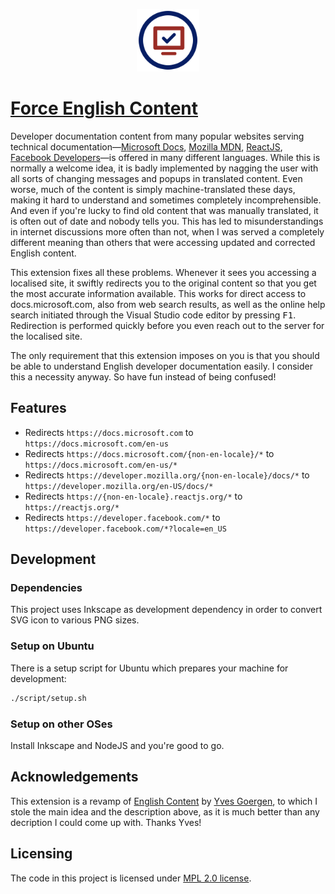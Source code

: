 <p align="center">
  <img src="https://raw.githubusercontent.com/mdesantis/force-english-content/main/icon.svg?sanitize=true" height="100" alt="Logo of the project"/>
</p>

# [Force English Content](https://github.com/mdesantis/force-english-content#readme)

Developer documentation content from many popular websites serving technical
documentation—[Microsoft Docs](https://docs.microsoft.com), [Mozilla
MDN](https://developer.mozilla.org), [ReactJS](https://reactjs.org), [Facebook
Developers](https://developers.facebook.com)—is offered in many different
languages. While this is normally a welcome idea, it is badly implemented by
nagging the user with all sorts of changing messages and popups in translated
content. Even worse, much of the content is simply machine-translated these
days, making it hard to understand and sometimes completely incomprehensible.
And even if you're lucky to find old content that was manually translated, it is
often out of date and nobody tells you. This has led to misunderstandings in
internet discussions more often than not, when I was served a completely
different meaning than others that were accessing updated and corrected English
content.

This extension fixes all these problems. Whenever it sees you accessing a
localised site, it swiftly redirects you to the original content so that you get
the most accurate information available. This works for direct access to
docs.microsoft.com, also from web search results, as well as the online
help search initiated through the Visual Studio code editor by pressing
<kbd>F1</kbd>. Redirection is performed quickly before you even reach out to the
server for the localised site.

The only requirement that this extension imposes on you is that you should be
able to understand English developer documentation easily. I consider this a
necessity anyway. So have fun instead of being confused!

## Features

- Redirects `https://docs.microsoft.com` to `https://docs.microsoft.com/en-us`
- Redirects `https://docs.microsoft.com/{non-en-locale}/*` to
  `https://docs.microsoft.com/en-us/*`
- Redirects `https://developer.mozilla.org/{non-en-locale}/docs/*` to
  `https://developer.mozilla.org/en-US/docs/*`
- Redirects `https://{non-en-locale}.reactjs.org/*` to `https://reactjs.org/*`
- Redirects `https://developer.facebook.com/*` to
  `https://developer.facebook.com/*?locale=en_US`

## Development

### Dependencies

This project uses Inkscape as development dependency in order to convert SVG
icon to various PNG sizes.

### Setup on Ubuntu

There is a setup script for Ubuntu which prepares your machine for development:

```sh
./script/setup.sh
```

### Setup on other OSes

Install Inkscape and NodeJS and you're good to go.

## Acknowledgements

This extension is a revamp of [English
Content](https://addons.mozilla.org/it/firefox/addon/english-content) by [Yves
Goergen](https://addons.mozilla.org/it/firefox/user/2296386/), to which I stole
the main idea and the description above, as it is much better than any
decription I could come up with. Thanks Yves!

## Licensing

The code in this project is licensed under [MPL 2.0 license](LICENSE).
